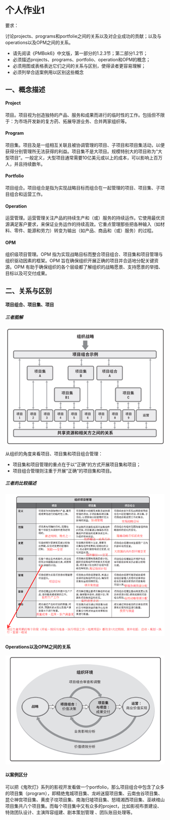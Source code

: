 个人作业1
=========

要求：

讨论projects、programs和portfolie之间的关系以及对企业成功的贡献；以及与operations以及OPM之间的关系。

- 请先阅读《PMBok6》中文版，第一部分的1.2.3节；第二部分1.2节；
- 必须描述projects、programs、portfolio、operation和OPM的概念；
- 必须用图或表格表达它们之间的关系与区别，使得读者更容易理解；
- 必须列举合适案例用以区别这些概念

一、概念描述
------------

#### Project

项目。项目视为创造独特的产品、服务和成果而进行的临时性的工作。包括但不限于：为市场开发新的复方药、拓展导游业务、合并两家组织等。

#### Program

项目集。项目及是一组相互关联且被协调管理的项目、子项目和项目集活动，以便获得分别管理所无法获得的利益。项目集不是大项目。规模特别大的项目称为“大型项目”。一般定义，大型项目通常需要10亿美元或以上的成本，可以影响上百万人，并且持续数年。

#### Portfolio

项目组合。项目组合是指为实现战略目标而组合在一起管理的项目、项目集、子项目组合和运营工作。

#### Operation

运营管理。运营管理关注产品的持续生产和（或）服务的持续运作。它使用最优资源满足客户要求，来保证业务运作的持续高效。它重点管理那些把各种输入（如材料、零件、能源和劳力）转变为输出（如产品、商品和（或）服务）的过程。

#### OPM

组织级项目管理。OPM 指为实现战略目标而整合项目组合、项目集和项目管理与组织驱动因素的框架。OPM 旨在确保组织开展正确的项目并合适地分配关键资源。OPM 有助于确保组织的各个层级都了解组织的战略愿景、支持愿景的举措、目标以及可交付成果。

二、关系与区别
--------------

#### 项目组合、项目集、项目

##### 三者图解

![image-20200502133649469](img/image-20200502133649469.png)

从组织的角度来看项目、项目集和项目组合管理：

- 项目集和项目管理的重点在于以“正确”的方式开展项目集和项目；
- 项目组合管理则注重于开展“正确”的项目集和项目。

##### 三者的比较描述

![image-20200502134025362](img/image-20200502134025362.png)

#### Operations以及OPM之间的关系

![image-20200502134235355](img/image-20200502134235355.png)

#### 以案例区分

可以把《鬼吹灯》系列的影视开发看做一个portfolio，那么项目组合中包含了众多的项目集（program），即精绝鬼城项目集、龙岭迷窟项目集、云南虫谷项目集、昆仑神宫项目集、黄皮子坟项目集、南海归墟项目集、怒晴湘西项目集、巫峡棺山项目集共八个项目集。而每个项目集中又有众多的project，比如影视布景建设、特效团队设计、主演阵容组建、剧本策划管理 、团队账目处理等。